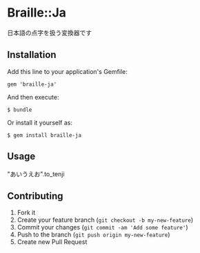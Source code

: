 # Braille::Ja

日本語の点字を扱う変換器です

## Installation

Add this line to your application's Gemfile:

    gem 'braille-ja'

And then execute:

    $ bundle

Or install it yourself as:

    $ gem install braille-ja

## Usage

"あいうえお".to_tenji

## Contributing

1. Fork it
2. Create your feature branch (`git checkout -b my-new-feature`)
3. Commit your changes (`git commit -am 'Add some feature'`)
4. Push to the branch (`git push origin my-new-feature`)
5. Create new Pull Request

